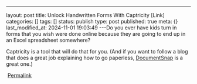 ---
layout: post
title: Unlock Handwritten Forms With Captricity [Link]
categories: []
tags: []
status: publish
type: post
published: true
meta: {}
last_modified_at: 2024-11-01 19:03:49
---Do you ever have kids turn in forms that you wish were done online because they are going to end up in an Excel spreadsheet somewhere? 

​Captricity is a tool that will do that for you. (And if you want to follow a blog that does a great job explaining how to go paperless, 
[DocumentSnap](http://www.documentsnap.com/) is a great one.)​

​
[Permalink](http://paperlessprincipal.com/blog/captricity)
